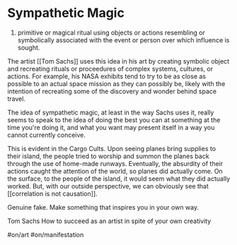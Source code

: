 # Sympathetic Magic
1.  primitive or magical ritual using objects or actions resembling or symbolically associated with the event or person over which influence is sought.

The artist [[Tom Sachs]] uses this idea in his art by creating symbolic object and recreating rituals or proceedures of complex systems, cultures, or actions. For example, his NASA exhibits tend to try to be as close as possible to an actual space mission as they can possibly be, likely with the intention of recreating some of the discovery and wonder behind space travel.

The idea of sympathetic magic, at least in the way Sachs uses it, really seems to speak to the idea of doing the best you can at something at the time you're doing it, and what you want may present itself in a way you cannot currently conceive.

This is evident in the Cargo Cults. Upon seeing planes bring supplies to their island, the people tried to worship and summon the planes back through the use of home-made runways. Eventually, the absurdity of their actions caught the attention of the world, so planes did actually come. On the surface, to the people of the island, it would seem what they did actually worked. But, with our outside perspective, we can obviously see that [[correlation is not causation]].




Genuine fake. Make something that inspires you in your own way.

Tom Sachs
How to succeed as an artist in spite of your own creativity

#on/art #on/manifestation 